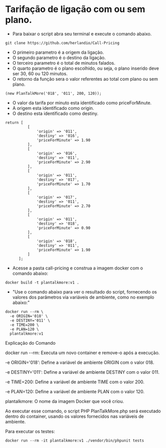 # Tarifação de ligação com ou sem plano.

- Para baixar o script abra seu terminal e execute o comando abaixo.

```
git clone https://github.com/herlandio/Call-Pricing
```

- O primeiro parametro é a origem da ligação.
- O segundo parametro é o destino da ligação.
- O terceiro parametro é o total de minutos falados.
- O quarto parametro é o plano escolhido, ou seja, o plano inserido deve ser 30, 60 ou 120 minutos.
- O retorno da função sera o valor referentes ao total com plano ou sem plano.

```
(new PlanTalkMore('018', '011', 200, 120));
```

- O valor da tarifa por minuto esta identificado como priceForMinute.
- A origem esta identificado como origin.
- O destino esta identificado como destiny.

```
return [
          [
              'origin' => '011',
              'destiny' => '016',
              'priceForMinute' => 1.90
          ],
          [
              'origin' => '016',
              'destiny' => '011',
              'priceForMinute' => 2.90
          ],
          [
              'origin' => '011',
              'destiny' => '017',
              'priceForMinute' => 1.70
          ],
          [
              'origin' => '017',
              'destiny' => '011',
              'priceForMinute' => 2.70
          ],
          [
              'origin' => '011',
              'destiny' => '018',
              'priceForMinute' => 0.90
          ],
          [
              'origin' => '018',
              'destiny' => '011',
              'priceForMinute' => 1.90
          ]
      ];
```

- Acesse a pasta call-pricing e construa a imagem docker com o comando abaixo:

```
docker build -t plantalkmore:v1 .
```
- "Use o comando abaixo para ver o resultado do script, fornecendo os valores dos parâmetros via variáveis de ambiente, como no exemplo abaixo:"
```
docker run --rm \
  -e ORIGIN='018' \
  -e DESTINY='011' \
  -e TIME=200 \
  -e PLAN=120 \
  plantalkmore:v1
```
Explicação do Comando

docker run --rm: Executa um novo container e remove-o após a execução.

-e ORIGIN='018': Define a variável de ambiente ORIGIN com o valor 018.

-e DESTINY='011': Define a variável de ambiente DESTINY com o valor 011.

-e TIME=200: Define a variável de ambiente TIME com o valor 200.

-e PLAN=120: Define a variável de ambiente PLAN com o valor 120.

plantalkmore: O nome da imagem Docker que você criou.

Ao executar esse comando, o script PHP PlanTalkMore.php será executado dentro do container, usando os valores fornecidos nas variáveis de ambiente.

Para executar os testes:

```
docker run --rm -it plantalkmore:v1 ./vendor/bin/phpunit tests
```